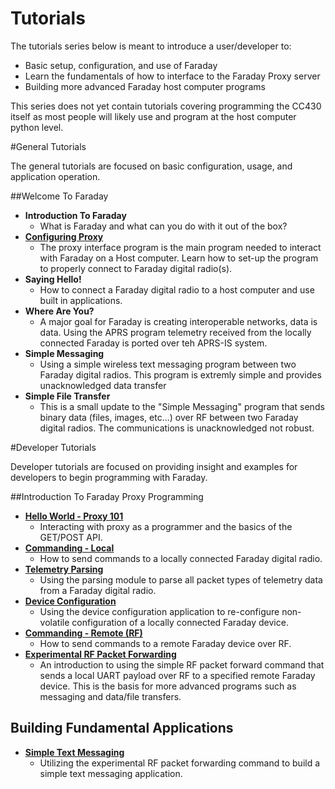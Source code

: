 
# Tutorials

The tutorials series below is meant to introduce a user/developer to:

* Basic setup, configuration, and use of Faraday
* Learn the fundamentals of how to interface to the Faraday Proxy server
* Building more advanced Faraday host computer programs

This series does not yet contain tutorials covering programming the CC430 itself as most people will likely use and program at the host computer python level.

#General Tutorials

The general tutorials are focused on basic configuration, usage, and application operation.

##Welcome To Faraday

* **Introduction To Faraday**
  * What is Faraday and what can you do with it out of the box?
* **[Configuring Proxy](/Tutorials/Tutorials/0-Welcome_To_Faraday/Configuring_Proxy/)**
  * The proxy interface program is the main program needed to interact with Faraday on a Host computer. Learn how to set-up the program to properly connect to Faraday digital radio(s).
* **Saying Hello!**
  * How to connect a Faraday digital radio to a host computer and use built in applications.
* **Where Are You?**
  * A major goal for Faraday is creating interoperable networks, data is data. Using the APRS program telemetry received from the locally connected Faraday is ported over teh  APRS-IS system.
* **Simple Messaging**
  * Using a simple wireless text messaging program between two Faraday digital radios. This program is extremly simple and provides unacknowledged data transfer
* **Simple File Transfer**
  * This is a small update to the "Simple Messaging" program that sends binary data (files, images, etc...) over RF between two Faraday digital radios. The communications is unacknowledged not robust.

#Developer Tutorials 

Developer tutorials are focused on providing insight and examples for developers to begin programming with Faraday.

##Introduction To Faraday Proxy Programming

* **[Hello World - Proxy 101](/Tutorials/Tutorials/1-Basic_Proxy_Interactions_And_Programming/0-Proxy_Basics/)**
  * Interacting with proxy as a programmer and the basics of the GET/POST API.
* **[Commanding - Local](/Tutorials/Tutorials/1-Basic_Proxy_Interactions_And_Programming/1-Commanding-Local/)**
  * How to send commands to a locally connected Faraday digital radio.
* **[Telemetry Parsing](/Tutorials/Tutorials/1-Basic_Proxy_Interactions_And_Programming/2-Telemetry-Parsing)**
  * Using the parsing module to parse all packet types of telemetry data from a Faraday digital radio.
* **[Device Configuration](Tutorials/Tutorials/1-Basic_Proxy_Interactions_And_Programming/3-Device-Configuration)**
  * Using the device configuration application to re-configure non-volatile configuration of a locally connected Faraday device.
* **[Commanding - Remote (RF)](/Tutorials/Tutorials/1-Basic_Proxy_Interactions_And_Programming/4-Commanding-Remote-RF)**
  * How to send commands to a remote Faraday device over RF.
* **[Experimental RF Packet Forwarding](/Tutorials/Tutorials/1-Basic_Proxy_Interactions_And_Programming/5-RF-Transmit-Receive-Packet)**
  * An introduction to using the simple RF packet forward command that sends a local UART payload over RF to a specified remote Faraday device. This is the basis for more advanced programs such as messaging and data/file transfers.

## Building Fundamental Applications

* **[Simple Text Messaging](/Tutorials/Tutorials/2-Advanced_Proxy_Programs/Simple_Text_Messaging/)**
  * Utilizing the experimental RF packet forwarding command to build a simple text messaging application.
